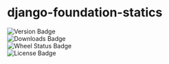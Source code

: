django-foundation-statics
=========================

![Version Badge](https://pypip.in/v/django-foundation-statics/badge.png)  
![Downloads Badge](https://pypip.in/d/django-foundation-statics/badge.png)  
![Wheel Status Badge](https://pypip.in/wheel/django-foundation-statics/badge.png)  
![License Badge](https://pypip.in/license/django-foundation-statics/badge.png)  
